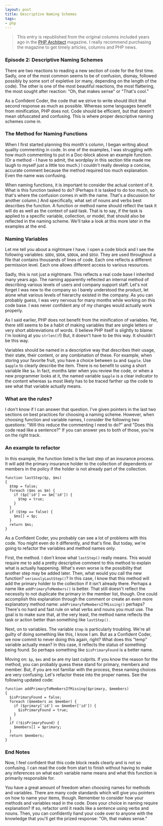 ```yaml
---
layout: post
title: Descriptive Naming Schemes
tags:
- php
---
```

> This entry is republished from the original columns included years ago in the [PHP Architect](http://phparch.com) magazine.  I really recommend purchasing the magazine to get timely articles, columns and PHP news.

### Episode 2: Descriptive Naming Schemes

There are two reactions to reading a new section of code for the first time.  Sadly, one of the most common seems to be of confusion, dismay, followed possibly by some sort of expletive (or many, depending on the length of the code).  The other is one of the most beautiful reactions, the most flattering, the most sought after reaction: "Oh, that makes sense" or "That's cool."

As a Confident Coder, the code that we strive to write should illicit that second response as much as possible.  Whereas some languages benefit from minification, PHP does not.  Code should be efficient, but that doesn't mean obfuscated and confusing.  This is where proper descriptive naming schemes come in.  

### The Method for Naming Functions
When I first started planning this month's column, I began writing about quality commenting in code.  In one of the examples, I was struggling with how much commenting to put in a Doc-block above an example function.  (Or a method - I have to admit, the wordplay in this section title made me laugh to myself just a little too much.)  I couldn't really develop a concise, accurate comment because the method required too much explanation.  Even the name was confusing.

When naming functions, it is important to consider the actual content of it.  What is this function tasked to do?  (Perhaps it is tasked to do too much, so that's where the confusion comes in with the name.  That's a discussion for another column.)  And specifically, what set of nouns and verbs best describes the function.  A function or method name should reflect the task it will do as well as the context of said task.  That is to say, if the task is applied to a specific variable, collection, or model, that should also be reflected in the naming scheme.  We'll take a look at this more later in the examples at the end.

### Naming Variables
Let me tell you about a nightmare I have.  I open a code block and I see the following variables: `$DDU`, `$DDA`, `$DDUA`, and `$DSU`.  They are used throughout a file that contains thousands of lines of code.  Each one reflects a different permission level.  Each one allows different access to various resources.

Sadly, this is not just a nightmare.  This reflects a real code base I inherited many years ago.  The naming apparently reflected an internal method of describing various levels of users and company support staff.  Let's not forget I was new to the company so I barely understood the product, let alone what various levels of hierarchy existed in the company.  As you can probably guess, I was very nervous for many months while working on this code base.  I was never confident any of my changes would actually work properly.

As I said earlier, PHP does not benefit from the minification of variables.  Yet, there still seems to be a habit of making variables that are single letters or very short abbreviations of words.  (I believe PHP itself is slightly to blame: I'm looking at you `strlen()`!)  But, it doesn't have to be this way.  It shouldn't be this way.

Variables should be named in a descriptive way that describes their usage, their state, their content, or any combination of these.  For example, when storing your favorite fruit, you have a choice between `$a` and `$apple`.  Use `$apple` to clearly describe the item.  There is no benefit to using a short variable like `$a`.  In fact, months later when you review the code, or when a new programmer looks at it, the named variable `$apple` is a clear indicator to the content whereas `$a` most likely has to be traced farther up the code to see what that variable actually means.

### What are the rules?
I don't know if I can answer that question.  I've given pointers in the last two sections on best practices for choosing a naming scheme.  However, when choosing function and variable names, I consider the following two questions: "Will this reduce the commenting I need to do?" and "Does this code read like a sentence?"  If you can answer yes to both of those, you're on the right track.  

### An example to refactor
In this example, the function listed is the last step of an insurance process.  It will add the primary insurance holder to the collection of dependents or members in the policy if the holder is not already part of the collection.

```php?start_inline=1<?php
function lastStep($p, $ms)
{
  $tmp = false;
  foreach ($ms as $m) {
    if ($p['id'] == $m['id']) {
      $tmp = true;
    }
  }
  if ($tmp == false) {
    $ms[] = $p;
  }
  return $ms;
}
```

As a Confident Coder, you probably can see a lot of problems with this code.  You might even do it differently, and that's fine.  But today, we're going to refactor the variables and method names only.

First, the method.  I don't know what `lastStep()` really means.  This would require me to add a pretty descriptive comment to this method to explain what is actually happening.  What's even worse is the possibility that another step may be added later.  Then, what would you call the new function?  `seriouslyLastStep()`?  In this case, I know that this method will add the primary holder to the collection if it isn't already there.  Perhaps a name like `addPrimaryToMembers()` is better.  That still doesn't reflect the necessity to not duplicate the primary in the member list, though.  One could accomplish this explanation through the comment or create an even more explanatory method name: `addPrimaryToMembersIfMissing()` perhaps?  There's no hard and fast rule on what verbs and nouns you must use.  The goal is to make sure that, at the very least, the method name reflects the task or action better than something like `lastStep()`.

Next, on to variables.  The variable `$tmp` is particularly troubling.  We're all guilty of doing something like this, I know I am.  But as a Confident Coder, we now commit to never doing this again, right?  What does this "temp" variable actually mean?  In this case, it reflects the status of something being found.  So perhaps something like `$isPrimaryFound` is a better name.

Moving on: `$p`, `$ms` and `$m` are my last culprits.  If you know the reason for the method, you can probably guess these stand for primary, members and member.  But, if you are not familiar with the process, these naming choices are very confusing.  Let's refactor these into the proper names.  See the following updated code:

```php?start_inline=1
function addPrimaryToMembersIfMissing($primary, $members)
{
  $isPrimaryFound = false;
  foreach ($members as $member) {
    if ($primary['id'] == $member['id']) {
      $isPrimaryFound = true;
    }
  }
  if (!$isPrimaryFound) {
    $members[] = $primary;
  }
  return $members;
}
```

### End Notes
Now, I feel confident that this code block reads clearly and is not so confusing.  I can read the code from start to finish without having to make any inferences on what each variable name means and what this function is primarily responsible for.

You have a great amount of freedom when choosing names for methods and variables.  There are many code standards which will give you pointers on how to name your items, though.  Remember to consider how your methods and variables read in the code.  Does your choice in naming require explanation?  If so, refactor until it reads like a sentence using verbs and nouns.  Then, you can confidently hand your code over to anyone with the knowledge that you'll get the prized response: "Oh, that makes sense."
